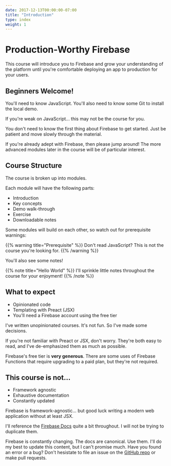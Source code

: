 ```yaml
---
date: 2017-12-13T00:00:00-07:00
title: "Introduction"
type: index
weight: 1
---
```


# Production-Worthy Firebase

This course will introduce you to Firebase and grow your understanding of the platform until you're comfortable deploying an app to production for your users.

## Beginners Welcome!

You'll need to know JavaScript. You'll also need to know some Git to install the local demo.

If you're weak on JavaScript... this may not be the course for you.

You don't need to know the first thing about Firebase to get started. Just be patient and move slowly through the material.

If you're already adept with Firebase, then please jump around! The more advanced modules later in the course will be of particular interest.

## Course Structure

The course is broken up into modules.

Each module will have the following parts:

- Introduction
- Key concepts
- Demo walk-through
- Exercise
- Downloadable notes

Some modules will build on each other, so watch out for prerequisite warnings:

{{% warning title="Prerequisite" %}}
  Don't read JavaScript? This is not the course you're looking for.
{{% /warning %}}


You'll also see some notes!

{{% note title="Hello World" %}}
  I'll sprinkle little notes throughout the course for your enjoyment!
{{% /note %}}

## What to expect

* Opinionated code
* Templating with Preact (JSX) 
* You'll need a Firebase account using the free tier

I've written unopinionated courses. It's not fun. So I've made some decisions.

If you're not familiar with Preact or JSX, don't worry. They're both easy to read, and I've de-emphasized them as much as possible.

Firebase's free tier is **very generous**. There are some uses of Firebase Functions that require upgrading to a paid plan, but they're not required.

## This course is not...

* Framework agnostic
* Exhaustive documentation
* Constantly updated

Firebase is framework-agnostic... but good luck writing a modern web application without at least JSX.

I'll reference the [Firebase Docs](https://firebase.google.com/docs/) quite a bit throughout. I will not be trying to duplicate them.

Firebase is constantly changing. The docs are canonical. Use them. I'll do my best to update this content, but I can't promise much. Have you found an error or a bug? Don't hesistate to file an issue on the [GitHub repo](https://github.com/how-to-firebase/tutorials) or make pull requests.

